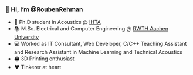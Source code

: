 ### 👋 Hi, I’m @RoubenRehman

  * 📖 Ph.D student in Acoustics @ [IHTA](https://www.akustik.rwth-aachen.de/cms/~dwma/Institut-fuer-Hoertechnik-und-Akustik/)
  * 📚 M.Sc. Electrical and Computer Engineering @ [RWTH Aachen University](https://www.rwth-aachen.de/cms/~a/root/?lidx=1)
  * 💻 Worked as IT Consultant, Web Developer, C/C++ Teaching Assistant and Research Assistant in Machine Learning and Technical Acoustics
  * 🖨️ 3D Printing enthusiast
  * ❤️ Tinkerer at heart
